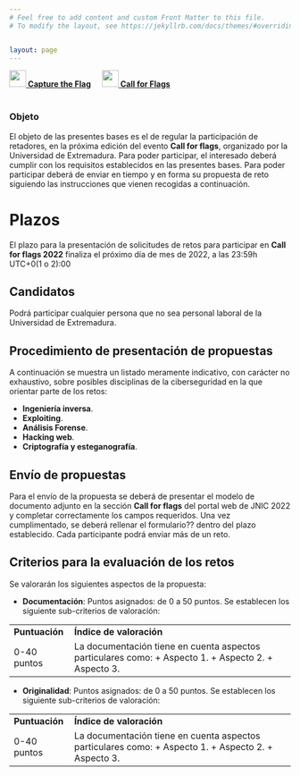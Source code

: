 ```yaml
---
# Feel free to add content and custom Front Matter to this file.
# To modify the layout, see https://jekyllrb.com/docs/themes/#overriding-theme-defaults   mediante este [enlace](https://easychair.org/conferences/?conf=jnic2019).    


layout: page
---
```



<div class="text-center">
<a id="inicio"></a>
<a href="{{site.url}}/ctf"><img src="{{site.url}}/images/Icoflag.png" class="img-circle" 	width="30" height="30"><strong>  Capture the Flag</strong></a> &nbsp;&nbsp;&nbsp;
<a href="{{site.url}}/cff"><img src="{{site.url}}/images/Icospeaker.jpg" class="img-circle" 	width="30" height="30"><strong>  Call for Flags</strong></a>&nbsp;&nbsp;&nbsp;
</div><br>

### Objeto
El objeto de las presentes bases es el de regular la participación de retadores, en la próxima edición del evento **Call for flags**, organizado por la Universidad de Extremadura.  Para poder participar, el interesado deberá cumplir con los requisitos establecidos en las presentes bases. Para poder participar deberá de enviar en tiempo y en forma su propuesta de reto siguiendo las instrucciones que vienen recogidas a continuación.

# Plazos
El plazo para la presentación de solicitudes de retos para participar en **Call for flags 2022** finaliza el próximo día de mes de 2022, a las 23:59h UTC+0(1 o 2):00

## Candidatos
Podrá participar cualquier persona que no sea personal laboral de la Universidad de Extremadura.

## Procedimiento de presentación de propuestas
A continuación se muestra un listado meramente indicativo, con carácter no exhaustivo, sobre posibles disciplinas de la ciberseguridad en la que orientar parte de los retos:
   + **Ingeniería inversa**.
   + **Exploiting**.
   + **Análisis Forense**.
   + **Hacking web**.
   + **Criptografía y esteganografía**.
    
## Envío de propuestas

Para el envío de la propuesta se deberá de presentar el modelo de documento adjunto en la sección **Call for flags** del portal web de JNIC 2022 y completar correctamente los campos requeridos. Una vez cumplimentado, se deberá rellenar el formulario?? dentro del plazo establecido.
Cada participante podrá enviar más de un reto.


## Criterios para la evaluación de los retos
Se valorarán los siguientes aspectos de la propuesta:

 + **Documentación**:
  Puntos asignados: de 0 a 50 puntos. Se establecen los siguiente sub-criterios de valoración:
  <table>
        <tr>
        <td><strong>Puntuación</strong></td>
        <td><strong>Índice de valoración</strong></td>
        </tr>
    <tr>
     <td>0-40 puntos</td>
     <td>La documentación tiene en cuenta aspectos particulares como: 
        + Aspecto 1.
        + Aspecto 2.
        + Aspecto 3.
       </td>
    </tr>
 </table>

 + **Originalidad**:
  Puntos asignados: de 0 a 50 puntos. Se establecen los siguiente sub-criterios de valoración:
  <table>
        <tr>
        <td><strong>Puntuación</strong></td>
        <td><strong>Índice de valoración</strong></td>
        </tr>
    <tr>
     <td>0-40 puntos</td>
     <td>La documentación tiene en cuenta aspectos particulares como: 
        + Aspecto 1.
        + Aspecto 2.
        + Aspecto 3.
       </td>
    </tr>
 </table>




